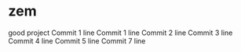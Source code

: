 # zem
good project
Commit 1 line
Commit 1 line
Commit 2 line
Commit 3 line
Commit 4 line
Commit 5 line
Commit 7 line
